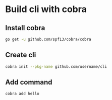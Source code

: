 # Build cli with cobra

## Install cobra
```bash
go get -u github.com/spf13/cobra/cobra
```

## Create cli
```bash
cobra init --pkg-name github.com/username/cli
```

## Add command
```bash
cobra add hello
```
